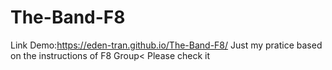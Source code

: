 # The-Band-F8
Link Demo:https://eden-tran.github.io/The-Band-F8/
Just my pratice based on the instructions of F8 Group<
Please check it</br>

